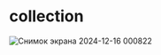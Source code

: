 # collection
![Снимок экрана 2024-12-16 000822](https://github.com/user-attachments/assets/f2041fab-1a7c-4ab2-8b12-06ada5e31853)
